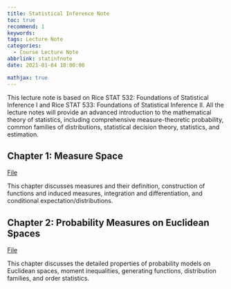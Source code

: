 ```yaml
---
title: Statistical Inference Note
toc: true
recommend: 1
keywords: 
tags: Lecture Note
categories:
  - Course Lecture Note
abbrlink: statinfnote
date: 2021-01-04 18:00:00

mathjax: true
---
```


This lecture note is based on Rice STAT 532: Foundations of Statistical Inference I and Rice STAT 533: Foundations of Statistical Inference II. All the lecture notes will provide an advanced introduction to the mathematical theory of statistics, including comprehensive measure-theoretic probability, common families of distributions, statistical decision theory, statistics, and estimation.

<!-- more -->

## Chapter 1: Measure Space

[File](/asset/statinf/Ch1-Measure-Space.pdf)

This chapter discusses measures and their definition, construction of functions and induced measures, integration and differentiation, and conditional expectation/distributions.

## Chapter 2: Probability Measures on Euclidean Spaces

[File](/asset/statinf/Ch2-Probability-Measures-on-Euclidean-Spaces.pdf)

This chapter discusses the detailed properties of probability models on Euclidean spaces, moment inequalities, generating functions, distribution families, and order statistics.

